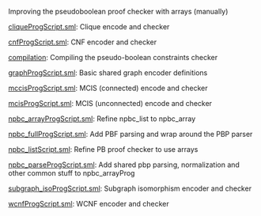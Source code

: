 Improving the pseudoboolean proof checker with arrays (manually)

[cliqueProgScript.sml](cliqueProgScript.sml):
Clique encode and checker

[cnfProgScript.sml](cnfProgScript.sml):
CNF encoder and checker

[compilation](compilation):
Compiling the pseudo-boolean constraints checker

[graphProgScript.sml](graphProgScript.sml):
Basic shared graph encoder definitions

[mccisProgScript.sml](mccisProgScript.sml):
MCIS (connected) encode and checker

[mcisProgScript.sml](mcisProgScript.sml):
MCIS (unconnected) encode and checker

[npbc_arrayProgScript.sml](npbc_arrayProgScript.sml):
Refine npbc_list to npbc_array

[npbc_fullProgScript.sml](npbc_fullProgScript.sml):
Add PBF parsing and wrap around the PBP parser

[npbc_listScript.sml](npbc_listScript.sml):
Refine PB proof checker to use arrays

[npbc_parseProgScript.sml](npbc_parseProgScript.sml):
Add shared pbp parsing, normalization and other common stuff to npbc_arrayProg

[subgraph_isoProgScript.sml](subgraph_isoProgScript.sml):
Subgraph isomorphism encoder and checker

[wcnfProgScript.sml](wcnfProgScript.sml):
WCNF encoder and checker
